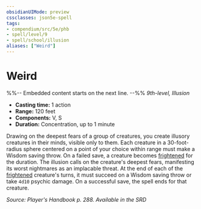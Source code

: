 ```yaml
---
obsidianUIMode: preview
cssclasses: json5e-spell
tags:
- compendium/src/5e/phb
- spell/level/9
- spell/school/illusion
aliases: ["Weird"]
---
```

# Weird
%%-- Embedded content starts on the next line. --%%
*9th-level, Illusion*  

- **Casting time:** 1 action
- **Range:** 120 feet
- **Components:** V, S
- **Duration:** Concentration, up to 1 minute

Drawing on the deepest fears of a group of creatures, you create illusory creatures in their minds, visible only to them. Each creature in a 30-foot-radius sphere centered on a point of your choice within range must make a Wisdom saving throw. On a failed save, a creature becomes [frightened](Mechanics/Rules/conditions.md#Frightened) for the duration. The illusion calls on the creature's deepest fears, manifesting its worst nightmares as an implacable threat. At the end of each of the [frightened](Mechanics/Rules/conditions.md#Frightened) creature's turns, it must succeed on a Wisdom saving throw or take `4d10` psychic damage. On a successful save, the spell ends for that creature.

*Source: Player's Handbook p. 288. Available in the <span title='Systems Reference Document (5.1)'>SRD</span>*